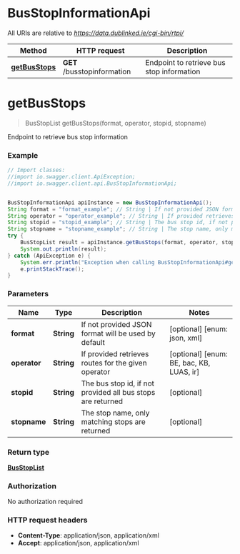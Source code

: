 # BusStopInformationApi

All URIs are relative to *https://data.dublinked.ie/cgi-bin/rtpi/*

Method | HTTP request | Description
------------- | ------------- | -------------
[**getBusStops**](BusStopInformationApi.md#getBusStops) | **GET** /busstopinformation | Endpoint to retrieve bus stop information


<a name="getBusStops"></a>
# **getBusStops**
> BusStopList getBusStops(format, operator, stopid, stopname)

Endpoint to retrieve bus stop information

### Example
```java
// Import classes:
//import io.swagger.client.ApiException;
//import io.swagger.client.api.BusStopInformationApi;


BusStopInformationApi apiInstance = new BusStopInformationApi();
String format = "format_example"; // String | If not provided JSON format will be used by default
String operator = "operator_example"; // String | If provided retrieves routes for the given operator
String stopid = "stopid_example"; // String | The bus stop id, if not provided all bus stops are returned
String stopname = "stopname_example"; // String | The stop name, only matching stops are returned
try {
    BusStopList result = apiInstance.getBusStops(format, operator, stopid, stopname);
    System.out.println(result);
} catch (ApiException e) {
    System.err.println("Exception when calling BusStopInformationApi#getBusStops");
    e.printStackTrace();
}
```

### Parameters

Name | Type | Description  | Notes
------------- | ------------- | ------------- | -------------
 **format** | **String**| If not provided JSON format will be used by default | [optional] [enum: json, xml]
 **operator** | **String**| If provided retrieves routes for the given operator | [optional] [enum: BE, bac, KB, LUAS, ir]
 **stopid** | **String**| The bus stop id, if not provided all bus stops are returned | [optional]
 **stopname** | **String**| The stop name, only matching stops are returned | [optional]

### Return type

[**BusStopList**](BusStopList.md)

### Authorization

No authorization required

### HTTP request headers

 - **Content-Type**: application/json, application/xml
 - **Accept**: application/json, application/xml

